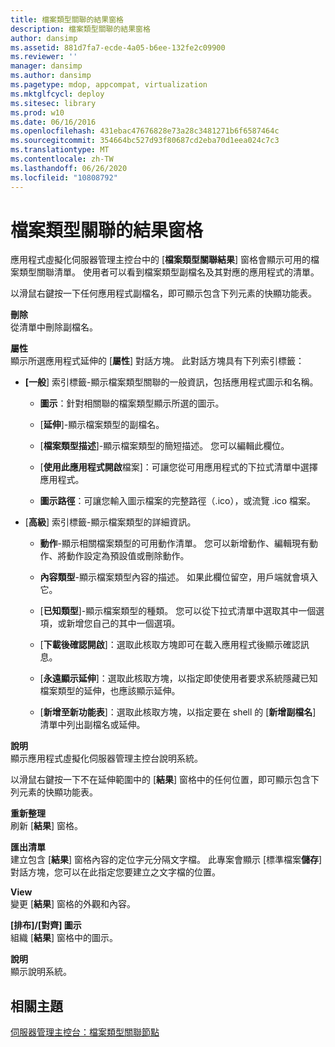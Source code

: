 ```yaml
---
title: 檔案類型關聯的結果窗格
description: 檔案類型關聯的結果窗格
author: dansimp
ms.assetid: 881d7fa7-ecde-4a05-b6ee-132fe2c09900
ms.reviewer: ''
manager: dansimp
ms.author: dansimp
ms.pagetype: mdop, appcompat, virtualization
ms.mktglfcycl: deploy
ms.sitesec: library
ms.prod: w10
ms.date: 06/16/2016
ms.openlocfilehash: 431ebac47676828e73a28c3481271b6f6587464c
ms.sourcegitcommit: 354664bc527d93f80687cd2eba70d1eea024c7c3
ms.translationtype: MT
ms.contentlocale: zh-TW
ms.lasthandoff: 06/26/2020
ms.locfileid: "10808792"
---
```

# 檔案類型關聯的結果窗格


應用程式虛擬化伺服器管理主控台中的 [**檔案類型關聯結果**] 窗格會顯示可用的檔案類型關聯清單。 使用者可以看到檔案類型副檔名及其對應的應用程式的清單。

以滑鼠右鍵按一下任何應用程式副檔名，即可顯示包含下列元素的快顯功能表。

<a href="" id="delete"></a>**刪除**  
從清單中刪除副檔名。

<a href="" id="properties"></a>**屬性**  
顯示所選應用程式延伸的 [**屬性**] 對話方塊。 此對話方塊具有下列索引標籤：

-   **[一般**] 索引標籤-顯示檔案類型關聯的一般資訊，包括應用程式圖示和名稱。

    -   **圖示**：針對相關聯的檔案類型顯示所選的圖示。

    -   [**延伸**]-顯示檔案類型的副檔名。

    -   [**檔案類型描述**]-顯示檔案類型的簡短描述。 您可以編輯此欄位。

    -   [**使用此應用程式開啟**檔案]：可讓您從可用應用程式的下拉式清單中選擇應用程式。

    -   **圖示路徑**：可讓您輸入圖示檔案的完整路徑（.ico），或流覽 .ico 檔案。

-   [**高級**] 索引標籤-顯示檔案類型的詳細資訊。

    -   **動作**-顯示相關檔案類型的可用動作清單。 您可以新增動作、編輯現有動作、將動作設定為預設值或刪除動作。

    -   **內容類型**-顯示檔案類型內容的描述。 如果此欄位留空，用戶端就會填入它。

    -   [**已知類型**]-顯示檔案類型的種類。 您可以從下拉式清單中選取其中一個選項，或新增您自己的其中一個選項。

    -   [**下載後確認開啟**]：選取此核取方塊即可在載入應用程式後顯示確認訊息。

    -   [**永遠顯示延伸**]：選取此核取方塊，以指定即使使用者要求系統隱藏已知檔案類型的延伸，也應該顯示延伸。

    -   [**新增至新功能表**]：選取此核取方塊，以指定要在 shell 的 [**新增副檔名**] 清單中列出副檔名或延伸。

<a href="" id="help"></a>**說明**  
顯示應用程式虛擬化伺服器管理主控台說明系統。

以滑鼠右鍵按一下不在延伸範圍中的 [**結果**] 窗格中的任何位置，即可顯示包含下列元素的快顯功能表。

<a href="" id="refresh"></a>**重新整理**  
刷新 [**結果**] 窗格。

<a href="" id="export-list"></a>**匯出清單**  
建立包含 [**結果**] 窗格內容的定位字元分隔文字檔。 此專案會顯示 [標準檔案**儲存**] 對話方塊，您可以在此指定您要建立之文字檔的位置。

<a href="" id="view"></a>**View**  
變更 [**結果**] 窗格的外觀和內容。

<a href="" id="arrange-line-up-icons"></a>**[排布]/[對齊] 圖示**  
組織 [**結果**] 窗格中的圖示。

<a href="" id="help"></a>**說明**  
顯示說明系統。

## 相關主題


[伺服器管理主控台：檔案類型關聯節點](server-management-console-file-type-associations-node.md)

 

 





